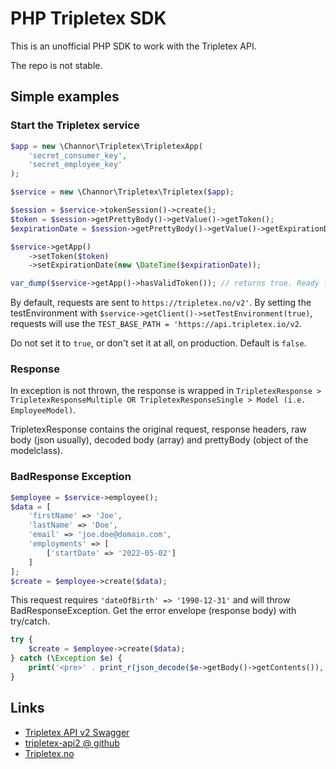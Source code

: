 # PHP Tripletex SDK
This is an unofficial PHP SDK to work with the Tripletex API.

The repo is not stable.

## Simple examples
### Start the Tripletex service
```php
$app = new \Channor\Tripletex\TripletexApp(
    'secret_consumer_key',
    'secret_employee_key'
);

$service = new \Channor\Tripletex\Tripletex($app);
```

```php
$session = $service->tokenSession()->create();
$token = $session->getPrettyBody()->getValue()->getToken();
$expirationDate = $session->getPrettyBody()->getValue()->getExpirationDate();

$service->getApp()
    ->setToken($token)
    ->setExpirationDate(new \DateTime($expirationDate));

var_dump($service->getApp()->hasValidToken()); // returns true. Ready for other requests.
```
By default, requests are sent to `https://tripletex.no/v2'`. By setting the testEnvironment with
`$service->getClient()->setTestEnvironment(true)`, requests will use the `TEST_BASE_PATH = 'https://api.tripletex.io/v2`.

Do not set it to `true`, or don't set it at all, on production. Default is `false`.

### Response
In exception is not thrown, the response is wrapped in `TripletexResponse > TripletexResponseMultiple OR TripletexResponseSingle > Model (i.e. EmployeeModel)`.

TripletexResponse contains the original request, response headers, raw body (json usually), decoded body (array) and prettyBody (object of the modelclass).

### BadResponse Exception
```php
$employee = $service->employee();
$data = [
    'firstName' => 'Joe',
    'lastName' => 'Doe',
    'email' => 'joe.doe@domain.com',
    'employments' => [
        ['startDate' => '2022-05-02']
    ]
];
$create = $employee->create($data);
```
This request requires `'dateOfBirth' => '1990-12-31'` and will throw BadResponseException. Get the error envelope (response body) with try/catch.
```php
try {
    $create = $employee->create($data);
} catch (\Exception $e) {
    print('<pre>' . print_r(json_decode($e->getBody()->getContents()), true) . '</pre>');
}
```

## Links
* [Tripletex API v2 Swagger](https://tripletex.no/v2-docs/)
* [tripletex-api2 @ github](https://github.com/Tripletex/tripletex-api2)
* [Tripletex.no](https://tripletex.no)
